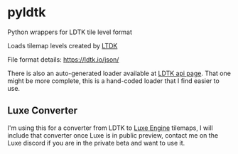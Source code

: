 # pyldtk
Python wrappers for LDTK tile level format

Loads tilemap levels created by [LTDK](https://ldtk.io/)

File format details: https://ldtk.io/json/

There is also an auto-generated loader available at [LDTK api page](https://ldtk.io/api/). That one might be more complete, this is a hand-coded loader that I find easier to use. 

## Luxe Converter

I'm using this for a converter from LDTK to [Luxe Engine](https://luxeengine.com/) tilemaps,
I will include that converter once Luxe is in public preview, contact me
on the Luxe discord if you are in the private beta and want to use it.
